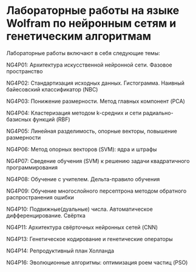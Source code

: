 # Лабораторные работы на языке Wolfram по нейронным сетям и генетическим алгоритмам

Лабораторные работы включают в себя следующие темы:

NG4P01: Архитектура искусственной нейронной сети. Фазовое пространство

NG4P02: Стандартизация исходных данных. Гистограмма. Наивный байесовский классификатор (NBC)

NG4P03: Понижение размерности. Метод главных компонент (PCA)

NG4P04: Кластеризация методом k-средних и сети радиально-базисных функций (RBF)

NG4P05: Линейная разделимость, опорные векторы, повышение размерности

NG4P06: Метод опорных векторов (SVM): ядра и штрафы

NG4P07: Сведение обучения (SVM) к решению задачи квадратичного программирования

NG4P08: Обучение с учителем. Дельта-правило обучения

NG4P09: Обучение многослойного персептрона методом обратного распространения ошибки

NG4P10: Подвижные(дуальные) числа. Автоматическое дифференцирование. Свёртка

NG4P11: Архитектура свёрточных нейронных сетей (CNN)

NG4P13: Генетическое кодирование и генетические операторы

NG4P14: Репродуктивный план Холланда

NG4P16: Эволюционные алгоритмы: оптимизация роем частиц (PSO)
